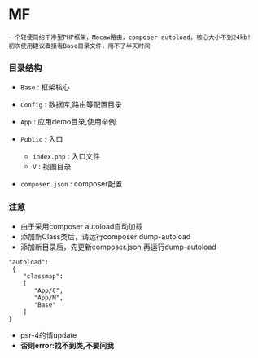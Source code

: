 # MF
    一个轻便简约干净型PHP框架，Macaw路由，composer autoload，核心大小不到24kb!
    初次使用建议直接看Base目录文件，用不了半天时间
### 目录结构
* `Base` : 框架核心
* `Config` : 数据库,路由等配置目录
* `App` : 应用demo目录,使用举例    
* `Public` : 入口

     * `index.php` : 入口文件
     * `V` : 视图目录
* `composer.json` : composer配置

### 注意
* 由于采用composer autoload自动加载
* 添加新Class类后，请运行composer dump-autoload
* 添加新目录后，先更新composer.json,再运行dump-autoload
```
"autoload":
 {
    "classmap":
    [
       "App/C",
       "App/M",
       "Base"
    ]
}
```
* psr-4的请update   
* **否则error:找不到类,不要问我**